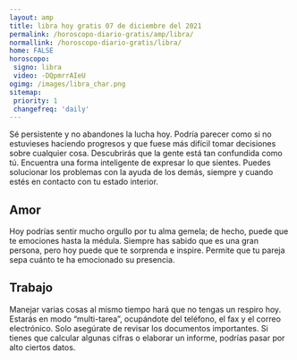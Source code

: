 ```yaml
---
layout: amp
title: libra hoy gratis 07 de diciembre del 2021 
permalink: /horoscopo-diario-gratis/amp/libra/
normallink: /horoscopo-diario-gratis/libra/
home: FALSE
horoscopo:
 signo: libra
 video: -DQpmrrAIeU
ogimg: /images/libra_char.png
sitemap:
 priority: 1
 changefreq: 'daily'
---
```



Sé persistente y no abandones la lucha hoy. Podría parecer como si no estuvieses haciendo progresos y que fuese más difícil tomar decisiones sobre cualquier cosa. Descubrirás que la gente está tan confundida como tú. Encuentra una forma inteligente de expresar lo que sientes. Puedes solucionar los problemas con la ayuda de los demás, siempre y cuando estés en contacto con tu estado interior.

## Amor

Hoy podrías sentir mucho orgullo por tu alma gemela; de hecho, puede que te emociones hasta la médula. Siempre has sabido que es una gran persona, pero hoy puede que te sorprenda e inspire. Permite que tu pareja sepa cuánto te ha emocionado su presencia.

## Trabajo

Manejar varias cosas al mismo tiempo hará que no tengas un respiro hoy. Estarás en modo “multi-tarea”, ocupándote del teléfono, el fax y el correo electrónico. Solo asegúrate de revisar los documentos importantes. Si tienes que calcular algunas cifras o elaborar un informe, podrías pasar por alto ciertos datos.
